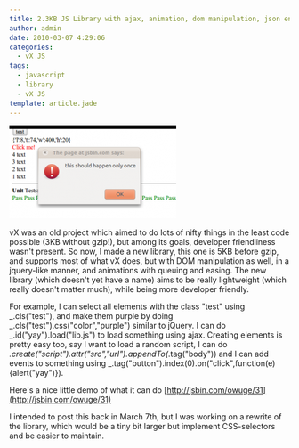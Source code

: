 ```yaml
---
title: 2.3KB JS Library with ajax, animation, dom manipulation, json encoding
author: admin
date: 2010-03-07 4:29:06
categories:
  - vX JS
tags: 
  - javascript
  - library
  - vX JS
template: article.jade
---
```


[![](Screenshot-1-300x167.png "Screenshot-1")](Screenshot-1.png)

vX was an old project which aimed to do lots of nifty things in the least code possible (3KB without gzip!), but among its goals, developer friendliness wasn't present. So now, I made a new library, this one is 5KB before gzip, and supports most of what vX does, but with DOM manipulation as well, in a jquery-like manner, and animations with queuing and easing. The new library (which doesn't yet have a name) aims to be really lightweight (which really doesn't matter much), while being more developer friendly.

For example, I can select all elements with the class "test" using _.cls("test"), and make them purple by doing _.cls("test").css("color","purple") similar to jQuery. I can do _.id("yay").load("lib.js") to load something using ajax. Creating elements is pretty easy too, say I want to load a random script, I can do _.create("script").attr("src","url").appendTo(_.tag("body")) and I can add events to something using _.tag("button").index(0).on("click",function(e){alert("yay")}).

Here's a nice little demo of what it can do [http://jsbin.com/owuge/31](http://jsbin.com/owuge/31)

I intended to post this back in March 7th, but I was working on a rewrite of the library, which would be a tiny bit larger but implement CSS-selectors and be easier to maintain.
